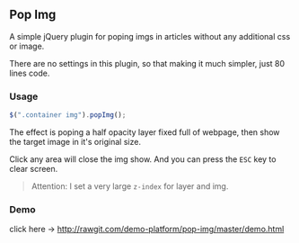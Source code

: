 ## Pop Img

A simple jQuery plugin for poping imgs in articles without any additional css or image.

There are no settings in this plugin, so that making it much simpler, just 80 lines code.

### Usage

```javascript
$(".container img").popImg();
```

The effect is poping a half opacity layer fixed full of webpage, then show the target image in it's original size.

Click any area will close the img show. And you can press the `ESC` key to clear screen.

> Attention: I set a very large `z-index` for layer and img.
 
### Demo
 
click here -> <http://rawgit.com/demo-platform/pop-img/master/demo.html> 